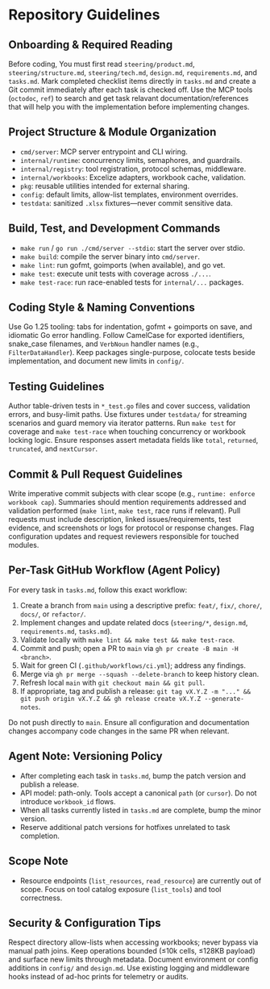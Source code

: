 # Repository Guidelines

## Onboarding & Required Reading
Before coding, You must first read `steering/product.md`, `steering/structure.md`, `steering/tech.md`, `design.md`, `requirements.md`, and `tasks.md`. Mark completed checklist items directly in `tasks.md` and create a Git commit immediately after each task is checked off. Use the MCP tools (`octodoc`, `ref`) to search and get task relavant documentation/references that will help you with the implementation before implementing changes.

## Project Structure & Module Organization
- `cmd/server`: MCP server entrypoint and CLI wiring.
- `internal/runtime`: concurrency limits, semaphores, and guardrails.
- `internal/registry`: tool registration, protocol schemas, middleware.
- `internal/workbooks`: Excelize adapters, workbook cache, validation.
- `pkg`: reusable utilities intended for external sharing.
- `config`: default limits, allow-list templates, environment overrides.
- `testdata`: sanitized `.xlsx` fixtures—never commit sensitive data.

## Build, Test, and Development Commands
- `make run` / `go run ./cmd/server --stdio`: start the server over stdio.
- `make build`: compile the server binary into `cmd/server`.
- `make lint`: run gofmt, goimports (when available), and go vet.
- `make test`: execute unit tests with coverage across `./...`.
- `make test-race`: run race-enabled tests for `internal/...` packages.

## Coding Style & Naming Conventions
Use Go 1.25 tooling: tabs for indentation, gofmt + goimports on save, and idiomatic Go error handling. Follow CamelCase for exported identifiers, snake_case filenames, and `VerbNoun` handler names (e.g., `FilterDataHandler`). Keep packages single-purpose, colocate tests beside implementation, and document new limits in `config/`.

## Testing Guidelines
Author table-driven tests in `*_test.go` files and cover success, validation errors, and busy-limit paths. Use fixtures under `testdata/` for streaming scenarios and guard memory via iterator patterns. Run `make test` for coverage and `make test-race` when touching concurrency or workbook locking logic. Ensure responses assert metadata fields like `total`, `returned`, `truncated`, and `nextCursor`.

## Commit & Pull Request Guidelines
Write imperative commit subjects with clear scope (e.g., `runtime: enforce workbook cap`). Summaries should mention requirements addressed and validation performed (`make lint`, `make test`, race runs if relevant). Pull requests must include description, linked issues/requirements, test evidence, and screenshots or logs for protocol or response changes. Flag configuration updates and request reviewers responsible for touched modules.

## Per-Task GitHub Workflow (Agent Policy)

For every task in `tasks.md`, follow this exact workflow:

1. Create a branch from `main` using a descriptive prefix: `feat/`, `fix/`, `chore/`, `docs/`, or `refactor/`.
2. Implement changes and update related docs (`steering/*`, `design.md`, `requirements.md`, `tasks.md`).
3. Validate locally with `make lint && make test && make test-race`.
4. Commit and push; open a PR to `main` via `gh pr create -B main -H <branch>`.
5. Wait for green CI (`.github/workflows/ci.yml`); address any findings.
6. Merge via `gh pr merge --squash --delete-branch` to keep history clean.
7. Refresh local `main` with `git checkout main && git pull`.
8. If appropriate, tag and publish a release: `git tag vX.Y.Z -m "..." && git push origin vX.Y.Z && gh release create vX.Y.Z --generate-notes`.

Do not push directly to `main`. Ensure all configuration and documentation changes accompany code changes in the same PR when relevant.

## Agent Note: Versioning Policy
- After completing each task in `tasks.md`, bump the patch version and publish a release.
- API model: path-only. Tools accept a canonical `path` (or `cursor`). Do not introduce `workbook_id` flows.
- When all tasks currently listed in `tasks.md` are complete, bump the minor version.
- Reserve additional patch versions for hotfixes unrelated to task completion.

## Scope Note
- Resource endpoints (`list_resources`, `read_resource`) are currently out of scope. Focus on tool catalog exposure (`list_tools`) and tool correctness.

## Security & Configuration Tips
Respect directory allow-lists when accessing workbooks; never bypass via manual path joins. Keep operations bounded (≤10k cells, ≤128KB payload) and surface new limits through metadata. Document environment or config additions in `config/` and `design.md`. Use existing logging and middleware hooks instead of ad-hoc prints for telemetry or audits.
